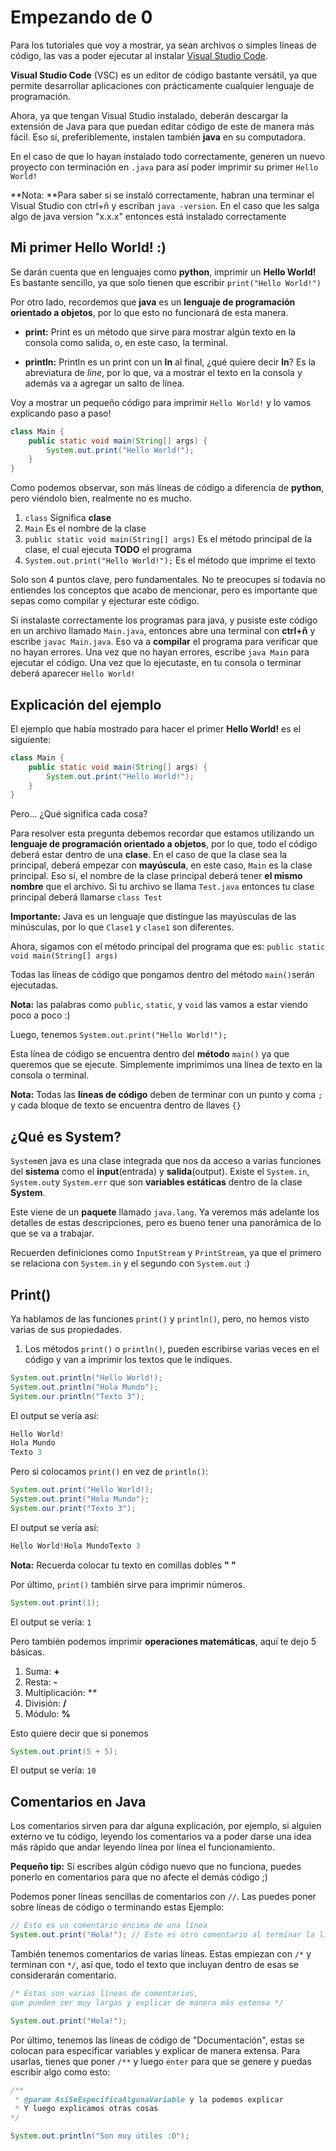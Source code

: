 # Empezando de 0

Para los tutoriales que voy a mostrar, ya sean archivos o simples líneas de código, las vas a poder ejecutar al instalar [Visual Studio Code](https://code.visualstudio.com).

**Visual Studio Code** (VSC) es un editor de código bastante versátil, ya que permite desarrollar aplicaciones con prácticamente cualquier lenguaje de programación.

Ahora, ya que tengan Visual Studio instalado, deberán descargar la extensión de Java para que puedan editar código de este de manera más fácil. Eso sí, preferiblemente, instalen también **java** en su computadora.

En el caso de que lo hayan instalado todo correctamente, generen un nuevo proyecto con terminación en `.java` para así poder imprimir su primer `Hello World!`

**Nota: **Para saber si se instaló correctamente, habran una terminar el Visual Studio con ctrl+ñ y escriban `java -version`.
En el caso que les salga algo de java version "x.x.x" entonces está instalado correctamente

## Mi primer Hello World! :)

Se darán cuenta que en lenguajes como **python**, imprimir un **Hello World!** Es bastante sencillo, ya que solo tienen que escribir `print("Hello World!")`

Por otro lado, recordemos que **java** es un **lenguaje de programación orientado a objetos**, por lo que esto no funcionará de esta manera.

- **print:** Print es un método que sirve para mostrar algún texto en la consola como salida, o, en este caso, la terminal.

- **println:** Println es un print con un **ln** al final, ¿qué quiere decir **ln**? Es la abreviatura de *line*, por lo que, va a mostrar el texto en la consola y además va a agregar un salto de línea.

Voy a mostrar un pequeño código para imprimir `Hello World!` y lo vamos explicando paso a paso!

```java
class Main {
    public static void main(String[] args) {
        System.out.print("Hello World!");
    }
}
``` 

Como podemos observar, son más líneas de código a diferencia de **python**, pero viéndolo bien, realmente no es mucho.

1. `class` Significa **clase**
2. `Main` Es el nombre de la clase
3. `public static void main(String[] args)` Es el método principal de la clase, el cual ejecuta **TODO** el programa
4. `System.out.print("Hello World!");` Es el método que imprime el texto

Solo son 4 puntos clave, pero fundamentales.
No te preocupes si todavía no entiendes los conceptos que acabo de mencionar, pero es importante que sepas como compilar y ejecturar este código.

Si instalaste correctamente los programas para java, y pusiste este código en un archivo llamado `Main.java`, entonces abre una terminal con **ctrl+ñ** y escribe `javac Main.java`. Eso va a **compilar** el programa para verificar que no hayan errores. Una vez que no hayan errores, escribe `java Main` para ejecutar el código. Una vez que lo ejecutaste, en tu consola o terminar deberá aparecer `Hello World!`

## Explicación del ejemplo

El ejemplo que había mostrado para hacer el primer **Hello World!** es el siguiente:

```java
class Main {
    public static void main(String[] args) {
        System.out.print("Hello World!");
    }
}
``` 

Pero... ¿Qué significa cada cosa?

Para resolver esta pregunta debemos recordar que estamos utilizando un **lenguaje de programación orientado a objetos**, por lo que, todo el código deberá estar dentro de una **clase**. En el caso de que la clase sea la principal, deberá empezar con **mayúscula**, en este caso, `Main` es la clase principal. Eso sí, el nombre de la clase principal deberá tener **el mismo nombre** que el archivo. Si tu archivo se llama `Test.java` entonces tu clase principal deberá llamarse `class Test`

**Importante:** Java es un lenguaje que distingue las mayúsculas de las minúsculas, por lo que `Clase1` y `clase1` son diferentes.

Ahora, sigamos con el método principal del programa que es: `public static void main(String[] args)`

Todas las líneas de código que pongamos dentro del método `main()`serán ejecutadas. 

**Nota:** las palabras como `public`, `static`, y `void` las vamos a estar viendo poco a poco :)

Luego, tenemos `System.out.print("Hello World!");`

Esta línea de código se encuentra dentro del **método** `main()` ya que queremos que se ejecute. Simplemente imprimimos una línea de texto en la consola o terminal.

**Nota:** Todas las **líneas de código** deben de terminar con un punto y coma `;` y cada bloque de texto se encuentra dentro de llaves `{}`

## ¿Qué es System?

`System`en java es una clase integrada que nos da acceso a varias funciones del **sistema** como el **input**(entrada) y **salida**(output). Existe el `System.in`, `System.out`y `System.err` que son **variables estáticas** dentro de la clase **System**.

Este viene de un **paquete** llamado `java.lang`. Ya veremos más adelante los detalles de estas descripciones, pero es bueno tener una panorámica de lo que se va a trabajar.

Recuerden definiciones como `InputStream` y `PrintStream`, ya que el primero se relaciona con `System.in` y el segundo con `System.out` :)

## Print()

Ya hablamos de las funciones `print()` y `println()`, pero, no hemos visto varias de sus propiedades.

1. Los métodos `print()` o `println()`, pueden escribirse varias veces en el código y van a imprimir los textos que le indiques.

```java
System.out.println("Hello World!);
System.out.println("Hola Mundo");
System.our.println("Texto 3");
```

El output se vería así:
```java
Hello World!
Hola Mundo
Texto 3
```

Pero si colocamos `print()` en vez de `println()`:
```java
System.out.print("Hello World!);
System.out.print("Hola Mundo");
System.our.print("Texto 3");
```

El output se vería así:
```java
Hello World!Hola MundoTexto 3
```

**Nota:** Recuerda colocar tu texto en comillas dobles **" "** 

Por último, `print()` también sirve para imprimir números.

```java
System.out.print(1);
```

El output se vería: `1`

Pero también podemos imprimir **operaciones matemáticas**, aquí te dejo 5 básicas.

1. Suma: **+**
2. Resta: **-**
3. Multiplicación: **\**
4. División: **/**
5. Módulo: **%**

Esto quiere decir que si ponemos

```java
System.out.print(5 + 5);
```
El output se vería: `10`

## Comentarios en Java

Los comentarios sirven para dar alguna explicación, por ejemplo, si alguien externo ve tu código, leyendo los comentarios va a poder darse una idea más rápido que andar leyendo línea por línea el funcionamiento.

**Pequeño tip:** Si escribes algún código nuevo que no funciona, puedes ponerlo en comentarios para que no afecte el demás código ;)

Podemos poner líneas sencillas de comentarios con `//`. Las puedes poner sobre líneas de código o terminando estas
Ejemplo:
```java
// Esto es un comentario encima de una línea
System.out.print("Hola!"); // Este es otro comentario al terminar la línea
```

También tenemos comentarios de varias líneas. Estas empiezan con `/*` y terminan con `*/`, así que, todo el texto que incluyan dentro de esas se considerarán comentario.

```java
/* Estas son varias líneas de comentarios,
que pueden ser muy largas y explicar de manera más extensa */

System.out.print("Hola!");
```

Por último, tenemos las líneas de código de "Documentación", estas se colocan para especificar variables y explicar de manera extensa. Para usarlas, tienes que poner `/**` y luego `enter` para que se genere y puedas escribir algo como esto:

```java
/**
 * @param AsiSeEspecificaAlgunaVariable y la podemos explicar
 * Y luego explicamos otras cosas
*/

System.out.println("Son muy útiles :O");
```